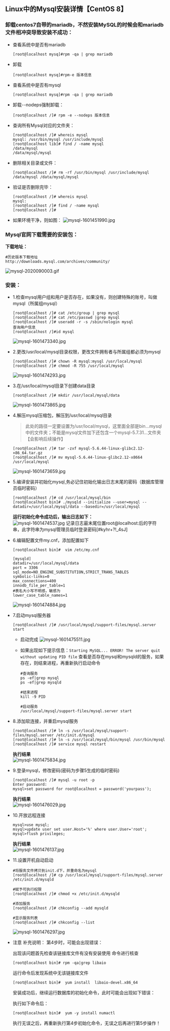 ## Linux中的Mysql安装详情【CentOS 8】

### 卸载centos7自带的mariadb，不然安装MySQL的时候会和mariadb文件相冲突导致安装不成功：
- 查看系统中是否有mariadb
    ```shell
    [root@localhost mysq]#rpm -qa | grep mariadb
    ```

- 卸载
    ```shell
    [root@localhost mysq]#rpm-e 版本信息
    ```

- 查看系统中是否有mysql
    ```shell
    [root@localhost mysq]#rpm -qa | grep mariadb
    ```

- 卸载--nodeps强制卸载：
    ```shell
    [root@localhost /]# rpm -e --nodeps 版本信息
    ```

- 查询所有Mysql对应的文件夹：
    ```shell
    [root@localhost /]# whereis mysql
    mysql: /usr/bin/mysql /usr/include/mysql
    [root@localhost lib]# find / -name mysql
    /data/mysql
    /data/mysql/mysql
    ```

- 删除相关目录或文件：
    ```shell
    [root@localhost /]# rm -rf /usr/bin/mysql /usr/include/mysql /data/mysql /data/mysql/mysql
    ```

- 验证是否删除完毕：
    ```shell
    [root@localhost /]# whereis mysql
    mysql:
    [root@localhost /]# find / -name mysql
    [root@localhost /]# 
    ```

- 如果环境干净，则如图：
![mysql-1601451990.jpg](../resource/mysql/mysql-1601451990.jpg)

### Mysql官网下载需要的安装包：
**下载地址：**
```shell 
#历史版本下载地址
http://downloads.mysql.com/archives/community/
```
![mysql-2020090003.gif](../resource/mysql/mysql-2020090003.gif)

### 安装：
- 1.检查mysql用户组和用户是否存在，如果没有，则创建特殊的账号，叫做mysql（所属组mysql）
    ```shell
    [root@localhost /]# cat /etc/group | grep mysql
    [root@localhost /]# cat /etc/passwd |grep mysql
    [root@localhost /]# useradd -r -s /sbin/nologin mysql
    查询用户信息
    [root@localhost /]#id mysql 
    ```
    ![mysql-1601473340.jpg](../resource/mysql/mysql-1601473340.jpg)

- 2.更改/usr/local/mysql目录权限，更改文件拥有者与所属组都必须为mysql
    ```shell
    [root@localhost /]# chown -R mysql:mysql /usr/local/mysql
    [root@localhost /]# chmod -R 755 /usr/local/mysql
    ```
    ![mysql-1601474293.jpg](../resource/mysql/mysql-1601474293.jpg)
    
- 3.在/usr/local/mysql目录下创建data目录
    ```shell
    [root@localhost /]# mkdir /usr/local/mysql/data
    ```
    ![mysql-1601473865.jpg](../resource/mysql/mysql-1601473865.jpg)

- 4.解压mysql压缩包，解压到/usr/local/mysql目录
    > 此处的路径一定要设置为/usr/local/mysql，这里面全部是bin...mysql中的文件夹；不能是mysql文件加下还包含一个mysql-5.7.31...文件夹【会影响后续操作】
    ```shell
    [root@localhost /]# tar -zxf mysql-5.6.44-linux-glibc2.12-×86_64.tar.gz
    [root@localhost /]# mv mysql-5.6.44-linux-glibc2.12-x8664 /usr/local/mysql
    ```
    ![mysql-1601473659.jpg](../resource/mysql/mysql-1601473659.jpg)

- 5.编译安装并初始化mysql,务必记住初始化输出日志末尾的密码（数据库管理员临时密码）
    ```shell
    [root@localhost /]# cd /usr/local/mysql/bin
    [root@localhost bin]# ./mysqld --initialize --user=mysql --datadir=/usr/local/mysql/data --basedir=/usr/local/mysql
    ```
    **运行初始化命令成功后，输出日志如下：**<br>
    ![mysql-1601474537.jpg](../resource/mysql/mysql-1601474537.jpg)
    记录日志最末尾位置root@localhost:后的字符串，此字符串为mysql管理员临时登录密码[#kyhr+?!_4sJ]
    
- 6.编辑配置文件my.cnf，添加配置如下
    ```shell
    [root@localhost bin]#  vim /etc/my.cnf
    
    [mysqld]
    datadir=/usr/local/mysql/data
    port = 3306
    sql_mode=NO_ENGINE_SUBSTITUTION,STRICT_TRANS_TABLES
    symbolic-links=0
    max_connections=400
    innodb_file_per_table=1
    #表名大小写不明感，敏感为
    lower_case_table_names=1
    ```
    ![mysql-1601474884.jpg](../resource/mysql/mysql-1601474884.jpg)

- 7.启动mysql服务器
    ```shell
    [root@localhost /]# /usr/local/mysql/support-files/mysql.server start
    ```
    - 启动完成
    ![mysql-1601475511.jpg](../resource/mysql/mysql-1601475511.jpg)

    - 如果出现如下提示信息：`Starting MySQL... ERROR! The server quit without updating PID file`
      查看是否存在mysql和mysqld的服务，如果存在，则结束进程，再重新执行启动命令
      ```shell
      #查询服务
      ps -ef|grep mysql
      ps -ef|grep mysqld
      
      #结束进程
      kill -9 PID
      
      #启动服务
      /usr/local/mysql/support-files/mysql.server start
      ```

- 8.添加软连接，并重启mysql服务
    ```shell
    [root@localhost /]# ln -s /usr/local/mysql/support-files/mysql.server /etc/init.d/mysql 
    [root@localhost /]# ln -s /usr/local/mysql/bin/mysql /usr/bin/mysql
    [root@localhost /]# service mysql restart
    ```
    **执行结果**<br>
    ![mysql-1601475834.jpg](../resource/mysql/mysql-1601475834.jpg)
    
    
- 9.登录mysql，修改密码(密码为步骤5生成的临时密码)
    ```shell
    [root@localhost /]# mysql -u root -p
    Enter password:
    mysql>set password for root@localhost = password('yourpass');
    ```
    **执行结果**<br>
    ![mysql-1601476029.jpg](../resource/mysql/mysql-1601476029.jpg)

- 10.开放远程连接
    ```shell
    mysql>use mysql;
    msyql>update user set user.Host='%' where user.User='root';
    mysql>flush privileges;
    ```
    **执行结果**<br>
    ![mysql-1601476137.jpg](../resource/mysql/mysql-1601476137.jpg)

- 11.设置开机自动启动
    ```shell
    #将服务文件拷贝到init.d下，并重命名为mysql
    [root@localhost /]# cp /usr/local/mysql/support-files/mysql.server /etc/init.d/mysqld
    
    #赋予可执行权限
    [root@localhost /]# chmod +x /etc/init.d/mysqld
    
    #添加服务
    [root@localhost /]# chkconfig --add mysqld
    
    #显示服务列表
    [root@localhost /]# chkconfig --list
    ```
    ![mysql-1601476297.jpg](../resource/mysql/mysql-1601476297.jpg)

- 注意
    补充说明：
    第4步时，可能会出现错误：
    
    出现该问题首先检查该链接库文件有没有安装使用 命令进行核查
    ```shell
    [root@localhost bin]# rpm -qa|grep libaio  
    ``` 
    
    运行命令后发现系统中无该链接库文件
    ```shell
    [root@localhost bin]#  yum install  libaio-devel.x86_64
    ```
    
    安装成功后，继续运行数据库的初始化命令，此时可能会出现如下错误：
    
    执行如下命令后：
    ```shell
    [root@localhost bin]#  yum -y install numactl
    ```

    执行无误之后，再重新执行第4步初始化命令，无误之后再进行第5步操作！
